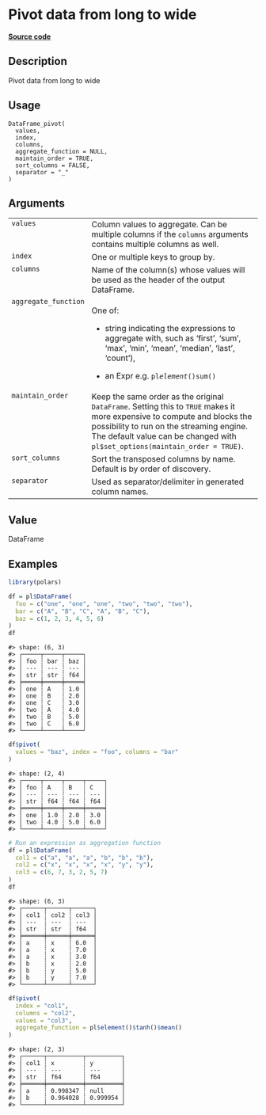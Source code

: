 
# Pivot data from long to wide

[**Source code**](https://github.com/pola-rs/r-polars/tree/4c60e4ba5981c539b9639261157303d78f545b69/R/dataframe__frame.R#L1408)

## Description

Pivot data from long to wide

## Usage

<pre><code class='language-R'>DataFrame_pivot(
  values,
  index,
  columns,
  aggregate_function = NULL,
  maintain_order = TRUE,
  sort_columns = FALSE,
  separator = "_"
)
</code></pre>

## Arguments

<table>
<tr>
<td style="white-space: nowrap; font-family: monospace; vertical-align: top">
<code id="DataFrame_pivot_:_values">values</code>
</td>
<td>
Column values to aggregate. Can be multiple columns if the
<code>columns</code> arguments contains multiple columns as well.
</td>
</tr>
<tr>
<td style="white-space: nowrap; font-family: monospace; vertical-align: top">
<code id="DataFrame_pivot_:_index">index</code>
</td>
<td>
One or multiple keys to group by.
</td>
</tr>
<tr>
<td style="white-space: nowrap; font-family: monospace; vertical-align: top">
<code id="DataFrame_pivot_:_columns">columns</code>
</td>
<td>
Name of the column(s) whose values will be used as the header of the
output DataFrame.
</td>
</tr>
<tr>
<td style="white-space: nowrap; font-family: monospace; vertical-align: top">
<code id="DataFrame_pivot_:_aggregate_function">aggregate_function</code>
</td>
<td>

One of:

<ul>
<li>

string indicating the expressions to aggregate with, such as ‘first’,
‘sum’, ‘max’, ‘min’, ‘mean’, ‘median’, ‘last’, ‘count’),

</li>
<li>

an Expr e.g. <code>pl$element()$sum()</code>

</li>
</ul>
</td>
</tr>
<tr>
<td style="white-space: nowrap; font-family: monospace; vertical-align: top">
<code id="DataFrame_pivot_:_maintain_order">maintain_order</code>
</td>
<td>
Keep the same order as the original <code>DataFrame</code>. Setting this
to <code>TRUE</code> makes it more expensive to compute and blocks the
possibility to run on the streaming engine. The default value can be
changed with <code>pl$set_options(maintain_order = TRUE)</code>.
</td>
</tr>
<tr>
<td style="white-space: nowrap; font-family: monospace; vertical-align: top">
<code id="DataFrame_pivot_:_sort_columns">sort_columns</code>
</td>
<td>
Sort the transposed columns by name. Default is by order of discovery.
</td>
</tr>
<tr>
<td style="white-space: nowrap; font-family: monospace; vertical-align: top">
<code id="DataFrame_pivot_:_separator">separator</code>
</td>
<td>
Used as separator/delimiter in generated column names.
</td>
</tr>
</table>

## Value

DataFrame

## Examples

``` r
library(polars)

df = pl$DataFrame(
  foo = c("one", "one", "one", "two", "two", "two"),
  bar = c("A", "B", "C", "A", "B", "C"),
  baz = c(1, 2, 3, 4, 5, 6)
)
df
```

    #> shape: (6, 3)
    #> ┌─────┬─────┬─────┐
    #> │ foo ┆ bar ┆ baz │
    #> │ --- ┆ --- ┆ --- │
    #> │ str ┆ str ┆ f64 │
    #> ╞═════╪═════╪═════╡
    #> │ one ┆ A   ┆ 1.0 │
    #> │ one ┆ B   ┆ 2.0 │
    #> │ one ┆ C   ┆ 3.0 │
    #> │ two ┆ A   ┆ 4.0 │
    #> │ two ┆ B   ┆ 5.0 │
    #> │ two ┆ C   ┆ 6.0 │
    #> └─────┴─────┴─────┘

``` r
df$pivot(
  values = "baz", index = "foo", columns = "bar"
)
```

    #> shape: (2, 4)
    #> ┌─────┬─────┬─────┬─────┐
    #> │ foo ┆ A   ┆ B   ┆ C   │
    #> │ --- ┆ --- ┆ --- ┆ --- │
    #> │ str ┆ f64 ┆ f64 ┆ f64 │
    #> ╞═════╪═════╪═════╪═════╡
    #> │ one ┆ 1.0 ┆ 2.0 ┆ 3.0 │
    #> │ two ┆ 4.0 ┆ 5.0 ┆ 6.0 │
    #> └─────┴─────┴─────┴─────┘

``` r
# Run an expression as aggregation function
df = pl$DataFrame(
  col1 = c("a", "a", "a", "b", "b", "b"),
  col2 = c("x", "x", "x", "x", "y", "y"),
  col3 = c(6, 7, 3, 2, 5, 7)
)
df
```

    #> shape: (6, 3)
    #> ┌──────┬──────┬──────┐
    #> │ col1 ┆ col2 ┆ col3 │
    #> │ ---  ┆ ---  ┆ ---  │
    #> │ str  ┆ str  ┆ f64  │
    #> ╞══════╪══════╪══════╡
    #> │ a    ┆ x    ┆ 6.0  │
    #> │ a    ┆ x    ┆ 7.0  │
    #> │ a    ┆ x    ┆ 3.0  │
    #> │ b    ┆ x    ┆ 2.0  │
    #> │ b    ┆ y    ┆ 5.0  │
    #> │ b    ┆ y    ┆ 7.0  │
    #> └──────┴──────┴──────┘

``` r
df$pivot(
  index = "col1",
  columns = "col2",
  values = "col3",
  aggregate_function = pl$element()$tanh()$mean()
)
```

    #> shape: (2, 3)
    #> ┌──────┬──────────┬──────────┐
    #> │ col1 ┆ x        ┆ y        │
    #> │ ---  ┆ ---      ┆ ---      │
    #> │ str  ┆ f64      ┆ f64      │
    #> ╞══════╪══════════╪══════════╡
    #> │ a    ┆ 0.998347 ┆ null     │
    #> │ b    ┆ 0.964028 ┆ 0.999954 │
    #> └──────┴──────────┴──────────┘
